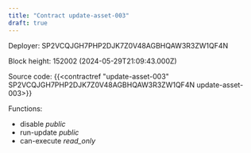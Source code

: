 ```yaml
---
title: "Contract update-asset-003"
draft: true
---
```

Deployer: SP2VCQJGH7PHP2DJK7Z0V48AGBHQAW3R3ZW1QF4N


 



Block height: 152002 (2024-05-29T21:09:43.000Z)

Source code: {{<contractref "update-asset-003" SP2VCQJGH7PHP2DJK7Z0V48AGBHQAW3R3ZW1QF4N update-asset-003>}}

Functions:

* disable _public_
* run-update _public_
* can-execute _read_only_
